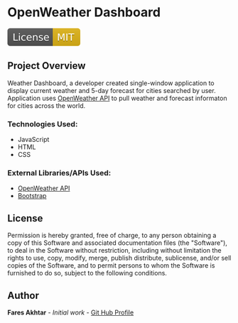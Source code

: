 # OpenWeather Dashboard

![MIT license badge](./Assets/Images/mit-license.svg)

## Project Overview

Weather Dashboard, a developer created single-window application to display current weather and 5-day forecast for cities searched by user. Application uses [OpenWeather API](https://openweathermap.org/api) to pull weather and forecast informaton for cities across the world.

### Technologies Used:

- JavaScript
- HTML
- CSS

### External Libraries/APIs Used:

- [OpenWeather API](https://openweathermap.org/api)
- [Bootstrap](https://getbootstrap.com/)


## License

Permission is hereby granted, free of charge, to any person obtaining a copy of this Software and associated documentation files (the "Software"), to deal in the Software without restriction, including without limitation the rights to use, copy, modify, merge, publish distribute, sublicense, and/or sell copies of the Software, and to permit persons to whom the Software is furnished to do so, subject to the following conditions.

## Author

**Fares Akhtar** - _Initial work_ - [Git Hub Profile](https://github.com/fares3356)
